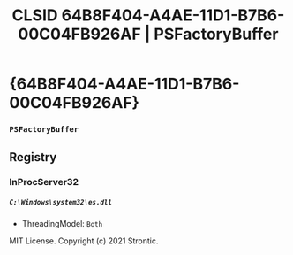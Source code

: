 ﻿---
title: "CLSID 64B8F404-A4AE-11D1-B7B6-00C04FB926AF | PSFactoryBuffer"
excerpt: What is COM-Object CLSID 64B8F404-A4AE-11D1-B7B6-00C04FB926AF?
---

# {64B8F404-A4AE-11D1-B7B6-00C04FB926AF}

### `PSFactoryBuffer`

## Registry


### InProcServer32

##### `C:\Windows\system32\es.dll`
* ThreadingModel: `Both`

MIT License. Copyright (c) 2021 Strontic.


